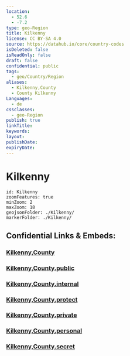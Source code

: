 ```yaml
---
location:
  - 52.6
  - -7.2
type: geo-Region
title: Kilkenny
license: CC BY-SA 4.0
source: https://datahub.io/core/country-codes
isDeleted: false
isReadOnly: false
draft: false
confidential: public
tags:
  - geo/Country/Region
aliases:
  - Kilkenny,County
  - County Kilkenny
Languages:
  - de
cssclasses:
  - geo-Region
publish: true
linkTitle: 
keywords: 
layout: 
publishDate: 
expiryDate:
---
```


# Kilkenny

```leaflet
id: Kilkenny
zoomFeatures: true 
minZoom: 2 
maxZoom: 18
geojsonFolder: ./Kilkenny/
markerFolder: ./Kilkenny/
```


## Confidential Links & Embeds: 

### [Kilkenny,County](/_Standards/Earth/Continent/Europe/Europe~North/Ireland/Ireland,Provinces/Leinster/Kilkenny,County.md) 

### [Kilkenny,County.public](/_public/Earth/Continent/Europe/Europe~North/Ireland/Ireland,Provinces/Leinster/Kilkenny,County.public.md) 

### [Kilkenny,County.internal](/_internal/Earth/Continent/Europe/Europe~North/Ireland/Ireland,Provinces/Leinster/Kilkenny,County.internal.md) 

### [Kilkenny,County.protect](/_protect/Earth/Continent/Europe/Europe~North/Ireland/Ireland,Provinces/Leinster/Kilkenny,County.protect.md) 

### [Kilkenny,County.private](/_private/Earth/Continent/Europe/Europe~North/Ireland/Ireland,Provinces/Leinster/Kilkenny,County.private.md) 

### [Kilkenny,County.personal](/_personal/Earth/Continent/Europe/Europe~North/Ireland/Ireland,Provinces/Leinster/Kilkenny,County.personal.md) 

### [Kilkenny,County.secret](/_secret/Earth/Continent/Europe/Europe~North/Ireland/Ireland,Provinces/Leinster/Kilkenny,County.secret.md)

